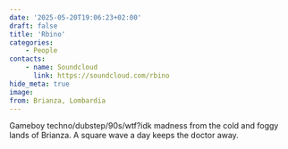 ```yaml
---
date: '2025-05-20T19:06:23+02:00'
draft: false
title: 'Rbino'
categories:
    - People
contacts:
    - name: Soundcloud
      link: https://soundcloud.com/rbino
hide_meta: true
image: 
from: Brianza, Lombardia
---
```

Gameboy techno/dubstep/90s/wtf?idk madness from the cold and foggy lands of Brianza. A square wave a day keeps the doctor away.